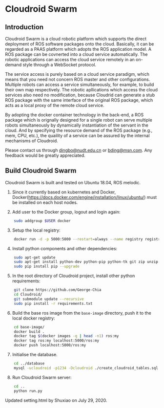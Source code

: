 # Cloudroid Swarm
## Introduction
Cloudroid Swarm is a cloud robotic platform which supports the direct deployment of ROS software packages onto the cloud. Basically, it can be regarded as a PAAS platform which adopts the ROS application model. A ROS package can be covnerted into a cloud service automatically. The robotic applications can access the cloud service remotely in an on-demand style through a WebSocket protocol.

The service access is purely based on a cloud service paradigm, which means that you need not concern ROS master and other configurations. Multiple robots can access a service simultaneously, for example, to build their own map respectively. The robotic apllications which access the cloud services also need no modification, because Cloudrid can generate a stub ROS package with the same interface of the original ROS package, which acts as a local proxy of the remote cloud service.

By adopting the docker container technology in the back-end, a ROS package which is orignally designed for a single robot can serve multiple robots simultaneously by dynamically instantiation of the servant in the cloud. And by specifying the resource demand of the ROS package (e.g., mem, CPU, etc.), the quaility of a service can be assured by the internal mechanisms of Cloudroid.

Please contact us through dingbo@nudt.edu.cn or bding@msn.com. Any feedback would be greatly appreciated.


## Build Cloudroid Swarm
Cloudroid Swarm is built and tested on Ubuntu 18.04, ROS melodic.

1. Since it currently based on kubernetes and Docker, Docker(https://docs.docker.com/engine/installation/linux/ubuntu/) must be installed on each host nodes.

2. Add user to the Docker group, logout and login again:

```bash
    sudo addgroup $USER docker
``` 

3. Setup the local registry:

```bash
    docker run -d -p 5000:5000 --restart=always --name registry registry:2
```

4. Install python components and other dependencies:

```bash
    sudo apt-get update
    sudo apt-get install python-dev python-pip python-tk git zip unzip
    sudo pip install pip --upgrade
```

5. In the root directory of Cloudroid project, install other python requirements:

```bash
    git clone https://github.com/George-Chia
    cd Cloudroid/
    git submodule update --recursive
    sudo pip install -r requirements.txt
```

6. Build the base ros image from the `base-image` directory, push it to the local docker registry:

```bash
    cd base-image/
    docker build .
    docker tag $(docker images -q | head -n1) ros:my
    docker tag ros:my localhost:5000/ros:my
    docker push localhost:5000/ros:my
```    

7. Initialise the database.

```bash
    cd ../database
    mysql -ucloudroid -p1234 -Dcloudroid ./create_cloudroid_tables.sql
```


8. Run Cloudroid Swarm server:

```bash
    cd ..
    python run.py
```

Updated setting.html by Shuxiao on July 29, 2020.
